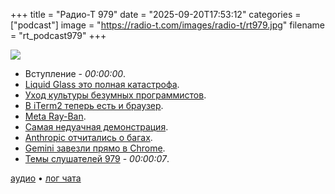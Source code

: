 +++
title = "Радио-Т 979"
date = "2025-09-20T17:53:12"
categories = ["podcast"]
image = "https://radio-t.com/images/radio-t/rt979.jpg"
filename = "rt_podcast979"
+++

![](https://radio-t.com/images/radio-t/rt979.jpg)

- Вступление - *00:00:00*.
- [Liquid Glass это полная катастрофа](https://www.techradar.com/phones/iphone/im-a-huge-ios-26-fan-but-liquid-glass-has-totally-ruined-one-of-the-iphones-most-important-features).
- [Уход культуры безумных программистов](https://dayvster.com/blog/dev-culture-is-dying-the-curious-developer-is-gone/).
- [В iTerm2 теперь есть и браузер](https://iterm2.com/documentation-web.html).
- [Meta Ray-Ban](https://www.meta.com/en-gb/blog/meta-ray-ban-display-ai-glasses-connect-2025/).
- [Самая недуачная демонстрация](https://techcrunch.com/2025/09/19/meta-cto-explains-why-the-smart-glasses-demos-failed-at-meta-connect-and-it-wasnt-the-wi-fi/?utm_campaign=social).
- [Аnthropic отчитались о багах](https://www.anthropic.com/engineering/a-postmortem-of-three-recent-issues).
- [Gemini завезли прямо в Chrome](https://gemini.google/overview/gemini-in-chrome/).
- [Темы слушателей 979](https://radio-t.com/p/2025/09/16/prep-979/) - *00:00:07*.


[аудио](https://cdn.radio-t.com/rt_podcast979.mp3) • [лог чата](https://chat.radio-t.com/logs/radio-t-979.html)
<audio src="https://cdn.radio-t.com/rt_podcast979.mp3" preload="none"></audio>
